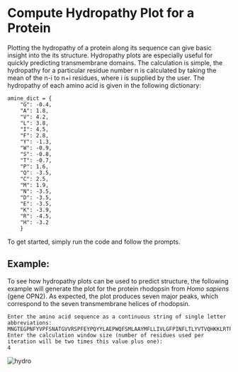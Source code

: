 # Compute Hydropathy Plot for a Protein
Plotting the hydropathy of a protein along its sequence can give basic insight into the its structure. Hydropathy plots are especially useful for quickly predicting transmembrane domains. The calculation is simple, the hydropathy for
a particular residue number n is calculated by taking the mean of the
n-i to n+i residues, where i is supplied by the user. The hydropathy of each amino acid is given in the following dictionary:
```
amine_dict = {
    "G": -0.4,
    "A": 1.8,
    "V": 4.2,
    "L": 3.8,
    "I": 4.5,
    "F": 2.8,
    "Y": -1.3,
    "W": -0.9,
    "S": -0.8,
    "T": -0.7,
    "P": 1.6,
    "Q": -3.5,
    "C": 2.5,
    "M": 1.9,
    "N": -3.5,
    "D": -3.5,
    "E": -3.5,
    "K": -3.9,
    "R": -4.5,
    "H": -3.2
    }
```
To get started, simply run the code and follow the prompts.
## Example:
To see how hydropathy plots can be used to predict structure, the following example will generate the plot for the protein rhodopsin from *Homo sapiens* (gene OPN2). As expected, the plot produces seven major peaks, which correspond to the seven transmembrane helices of rhodopsin.
```
Enter the amino acid sequence as a continuous string of single letter abbreviations:
MNGTEGPNFYVPFSNATGVVRSPFEYPQYYLAEPWQFSMLAAYMFLLIVLGFPINFLTLYVTVQHKKLRTPLNYILLNLAVADLFMVLGGFTSTLYTSLHGYFVFGPTGCNLEGFFATLGGEIALWSLVVLAIERYVVVCKPMSNFRFGENHAIMGVAFTWVMALACAAPPLAGWSRYIPEGLQCSCGIDYYTLKPEVNNESFVIYMFVVHFTIPMIIIFFCYGQLVFTVKEAAAQQQESATTQKAEKEVTRMVIIMVIAFLICWVPYASVAFYIFTHQGSNFGPIFMTIPAFFAKSAAIYNPVIYIMMNKQFRNCMLTTICCGKNPLGDDEASATVSKTETSQVAPA
Enter the calculation window size (number of residues used per iteration will be two times this value plus one):
4
```
![hydro](https://user-images.githubusercontent.com/47088251/202992108-a6ec78fa-b6c0-47ab-adb8-b2313748e3d2.jpg)
